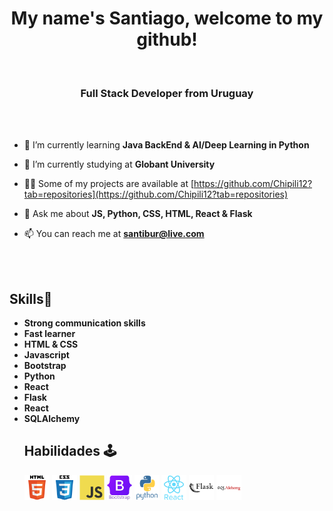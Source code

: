 <div align="center">
<h1>My name's Santiago, welcome to my github!</h1>
 <img align="center" id="img" src="https://media3.giphy.com/media/v1.Y2lkPTc5MGI3NjExOGViMjg2MzcyMGFhOGYzNzBiYTg2YjJkMDE4NDUyYTJhYmNlNGFlOCZjdD1n/bslZVlHus4AVVEQf1S/giphy.gif" alt="">
<h3>Full Stack Developer from Uruguay</h3>
</div>
<br>
<br/>

- 🌱 I’m currently learning **Java BackEnd & AI/Deep Learning in Python**

- 📖 I’m currently studying at **Globant University**

- 👨‍💻 Some of my projects are available at [https://github.com/Chipili12?tab=repositories](https://github.com/Chipili12?tab=repositories)

- 💬 Ask me about **JS, Python, CSS, HTML, React & Flask**

- 📫 You can reach me at **santibur@live.com**
<br>
<br/>
    <h2>Skills🌱</h2>
    <ul>
      <li><strong>Strong communication skills</strong></li>
      <li><strong>Fast learner</strong></li>
      <li><strong>HTML & CSS</strong></li>
      <li><strong>Javascript</strong></li>
      <li><strong>Bootstrap</strong></li>
      <li><strong>Python</strong></li>
      <li><strong>React</strong></li>
      <li><strong>Flask</strong></li>
      <li><strong>React</strong></li>
      <li><strong>SQLAlchemy</strong></li>
    

<h2>Habilidades 🕹️</h2>
<div>
        <img src="https://github.com/devicons/devicon/blob/master/icons/html5/html5-original-wordmark.svg" title="HTML" alt="HTML" width="40" height="40" />
 <img src="https://github.com/devicons/devicon/blob/master/icons/css3/css3-original-wordmark.svg" title="SQLAL" alt="SQLAL" width="40" height="40"/>
        <img src="https://github.com/devicons/devicon/blob/master/icons/javascript/javascript-original.svg" title="JAVASCRIPT" alt="JAVASCRI" width="40" height="40" />
        <img src="https://github.com/devicons/devicon/blob/master/icons/bootstrap/bootstrap-original-wordmark.svg" title="BOOTSTRAP" alt="BOT" width="40" height="40" />
        <img src="https://github.com/devicons/devicon/blob/master/icons/python/python-original-wordmark.svg" title="PYTHON" alt="PY" width="40" height="40" />
        <img src="https://github.com/devicons/devicon/blob/master/icons/react/react-original-wordmark.svg" title="REACT" alt="REACT" width="40" height="40" />
        <img src="https://github.com/devicons/devicon/blob/master/icons/flask/flask-original-wordmark.svg" title="FLASK" alt="FLASK" width="40" height="40" />
        <img src="https://github.com/devicons/devicon/blob/master/icons/sqlalchemy/sqlalchemy-original-wordmark.svg" title="SQLAL" alt="SQLAL" width="40" height="40" />
      </div>
